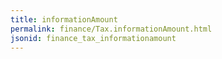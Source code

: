 ```yaml
---
title: informationAmount
permalink: finance/Tax.informationAmount.html
jsonid: finance_tax_informationamount
---
```

